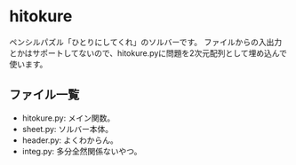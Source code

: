 # hitokure
ペンシルパズル「ひとりにしてくれ」のソルバーです。
ファイルからの入出力とかはサポートしてないので、hitokure.pyに問題を2次元配列として埋め込んで使います。
## ファイル一覧
- hitokure.py: メイン関数。
- sheet.py: ソルバー本体。
- header.py: よくわからん。
- integ.py: 多分全然関係ないやつ。
